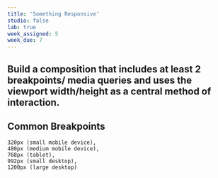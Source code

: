 ```yaml
---
title: 'Something Responsive'
studio: false
lab: true
week_assigned: 5
week_due: 7
---
```


## Build a composition that includes at least 2 breakpoints/ media queries and uses the viewport width/height as a central method of interaction.

## Common Breakpoints

~~~
320px (small mobile device), 
480px (medium mobile device), 
768px (tablet), 
992px (small desktop), 
1200px (large desktop)
~~~